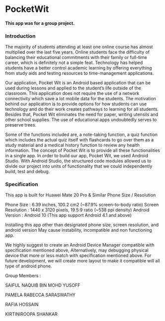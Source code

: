 # PocketWit
#### This app was for a group project.


### Introduction 
The majority of students attending at least one online course has almost multiplied over the last five years. Online students face the difficulty of balancing their educational commitments with their family or full-time career, which is definitely not a simple feat. Technology has helped students have a better control academic learning by offering everything from study aids and testing resources to time-management applications.

Our application, Pocket Wit is an Android based application that can be used during lessons and applied to the student’s life outside of the classroom. This application does not require the use of a network connectivity which save a lot mobile data for the students. The motivation behind our application is to provide options for how students can use technology and do their work creates pathways to learning for all students. Besides that, Pocket Wit eliminates the need for paper, writing utensils and other school supplies. The use of educational apps undoubtedly serves to preserve trees.

Some of the functions included are, a note-taking function, a quiz function which includes the actual quiz itself with flashcards to go over them as a study material and a medical history function to review any health information. The concept of Pocket Wit is to provide all these functionalities in a single app.
In order to build our app, Pocket Wit, we used Android Studio. With Android Studio, the structured code modules allowed us to divide our project into units of functionality that we could independently build, test and debug.


### Specification
This app is built for Huawei Mate 20 Pro & Similar Phone Size / Resolution

Phone Size 		: 6.39 inches, 100.2 cm2 (~87.9% screen-to-body ratio)
Screen Resolution 	: 1440 x 3120 pixels, 19.5:9 ratio (~538 ppi density)
Android Version		: Android 10 (This app support Android 4.1 and above)

Installing this app other than designated phone size, screen resolution, and android version
May cause instability, incompatible and non functioning app. 

We highly suggest to create an Android Device Manager compatible with specification mentioned above,
Alternatively, may debugging physical device that more or less match with specification mentioned above.
For future development, we will create more layout to make it compatible will all type of android phone.

Group Members : 

SAIFUL NAQUIB BIN MOHD YUSOFF	

PAMELA RABECCA SARASWATHY	

RAFIA HOSSAIN		

KIRTINIROOPA SHANKAR		
 
